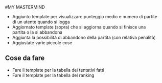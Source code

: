 #MY MASTERMIND

- Aggiunto template per visualizzare punteggio medio e numero di partite di un utente quando si logga
- Aggiornato template (sopra) che si aggiorna quando si finisce una partita o la si abbandona
- Aggiunta la possibilità di abbandono della partita (con relativa penalità)
- Aggiustate varie piccole cose

## Cose da fare
- Fare il template per la tabella dei tentativi fatti
- Fare il template per la tabella del ranking